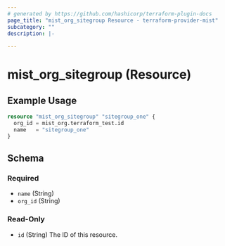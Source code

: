 ```yaml
---
# generated by https://github.com/hashicorp/terraform-plugin-docs
page_title: "mist_org_sitegroup Resource - terraform-provider-mist"
subcategory: ""
description: |-
  
---
```


# mist_org_sitegroup (Resource)



## Example Usage

```terraform
resource "mist_org_sitegroup" "sitegroup_one" {
  org_id = mist_org.terraform_test.id
  name   = "sitegroup_one"
}
```

<!-- schema generated by tfplugindocs -->
## Schema

### Required

- `name` (String)
- `org_id` (String)

### Read-Only

- `id` (String) The ID of this resource.
